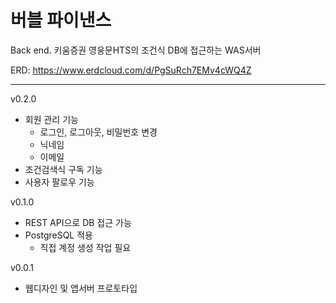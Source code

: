 # 버블 파이낸스

Back end. 키움증권 영웅문HTS의 조건식 DB에 접근하는 WAS서버

ERD: https://www.erdcloud.com/d/PgSuRch7EMv4cWQ4Z

---
v0.2.0
* 회원 관리 기능
  * 로그인, 로그아웃, 비밀번호 변경
  * 닉네임
  * 이메일
* 조건검색식 구독 기능
* 사용자 팔로우 기능

v0.1.0
* REST API으로 DB 접근 가능
* PostgreSQL 적용
    * 직접 계정 생성 작업 필요

v0.0.1
* 웹디자인 및 앱서버 프로토타입 